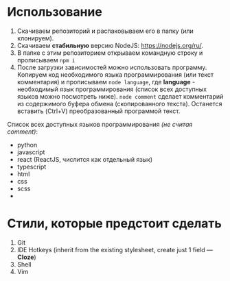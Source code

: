 # Использование
1. Скачиваем репозиторий и распаковываем его в папку (или клонируем).
2. Скачиваем **стабильную** версию NodeJS: https://nodejs.org/ru/.
3. В папке с этим репозиторием открываем командную строку и прописываем ``` npm i ```
4. После загрузки зависимостей можно использовать программу. Копируем код необходимого языка программирования (или текст комментария) и прописываем ``` node language ```, где **language** - необходимый язык программирования (список всех доступных языков можно посмотреть ниже). ``` node comment ``` сделает комментарий из содержимого буфера обмена (скопированного текста). Останется вставить (Ctrl+V) преобразованный программой текст.

Список всех доступных языков программирования _(не считая comment)_:
* python
* javascript
* react (ReactJS, числится как отдельный язык)
* typescript
* html
* css
* scss
* 

# Стили, которые предстоит сделать
1. Git
2. IDE Hotkeys (inherit from the existing stylesheet, create just 1 field — **Cloze**)
3. Shell
4. Vim
